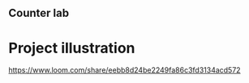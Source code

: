 ## Counter lab

# Project illustration

https://www.loom.com/share/eebb8d24be2249fa86c3fd3134acd572
